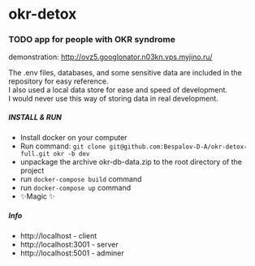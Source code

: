 # okr-detox
###  TODO app for people with OKR syndrome  
  
demonstration: http://ovz5.googlonator.n03kn.vps.myjino.ru/
    
The .env files, databases, and some sensitive data are included in the repository for easy reference.  
I also used a local data store for ease and speed of development.  
I would never use this way of storing data in real development.  
  
#####  INSTALL & RUN
- Install docker on your computer
- Run command: ```git clone git@github.com:Bespalov-D-A/okr-detox-full.git okr -b dev```
- unpackage the archive okr-db-data.zip to the root directory of the project  
- run ```docker-compose build``` command  
- run ```docker-compose up``` command  
- ✨Magic ✨

##### Info
- http://localhost - client
- http://localhost:3001 - server
- http://localhost:5001 - adminer
